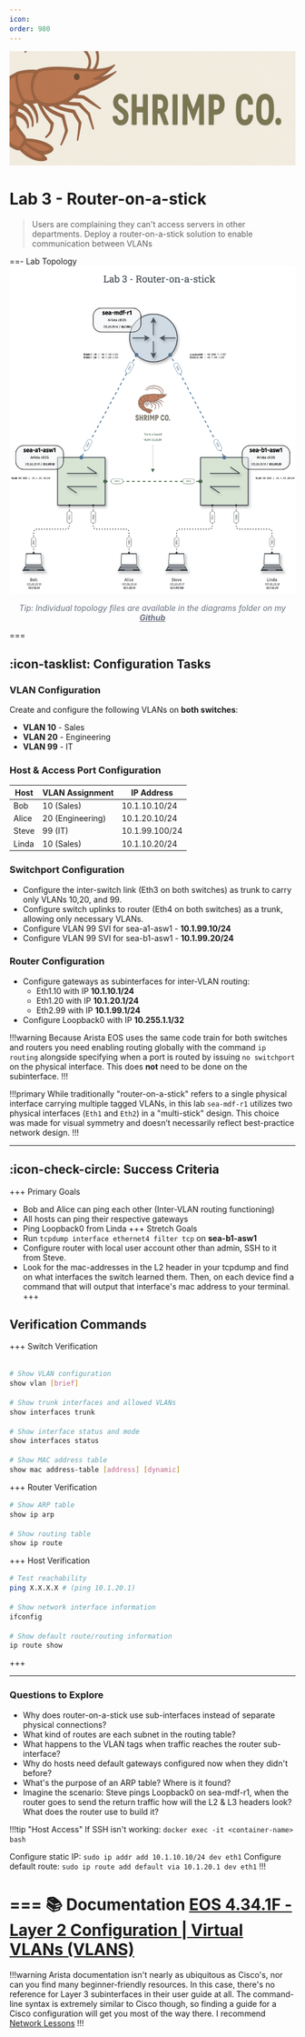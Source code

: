 ```yaml
---
icon:
order: 980
---
```

![](/static/network-academy/shrimpco/banner.png)

# Lab 3 - Router-on-a-stick
> Users are complaining they can't access servers in other departments. Deploy a router-on-a-stick solution to enable communication between VLANs

==- Lab Topology
![](https://raw.githubusercontent.com/network-chadmin/containerlab/refs/heads/main/network-academy/shrimp-co/diagrams/03_router-on-a-stick.png)

<p style="font-style: italic; color: #6b7280; font-size: 0.875rem; margin-top: 8px; text-align: center;">
<em>Tip: Individual topology files are available in the diagrams folder on my<strong><a href="https://github.com/network-chadmin/containerlab/tree/main/network-academy/shrimp-co/diagrams" style="color: #6b7280;"> Github</a></strong></em>
</p>
===

## :icon-tasklist: Configuration Tasks

### VLAN Configuration

Create and configure the following VLANs on **both switches**:

- **VLAN 10** - Sales
- **VLAN 20** - Engineering 
- **VLAN 99** - IT

### Host & Access Port Configuration

| **Host** | **VLAN Assignment** | **IP Address** |
|------|------|------|
| Bob | 10 (Sales) | 10.1.10.10/24 |
| Alice | 20 (Engineering) | 10.1.20.10/24 |
| Steve | 99 (IT) | 10.1.99.100/24 |
| Linda | 10 (Sales) | 10.1.10.20/24 |

### Switchport Configuration

- Configure the inter-switch link (Eth3 on both switches) as trunk to carry only VLANs 10,20, and 99.
- Configure switch uplinks to router (Eth4 on both switches) as a trunk, allowing only necessary VLANs.
- Configure VLAN 99 SVI for sea-a1-asw1 - **10.1.99.10/24**
- Configure VLAN 99 SVI for sea-b1-asw1 - **10.1.99.20/24**

### Router Configuration

- Configure gateways as subinterfaces for inter-VLAN routing:
    - Eth1.10 with IP **10.1.10.1/24**
    - Eth1.20 with IP **10.1.20.1/24**
    - Eth2.99 with IP **10.1.99.1/24**
- Configure Loopback0 with IP **10.255.1.1/32**

!!!warning
Because Arista EOS uses the same code train for both switches and routers you need enabling routing globally with the command `ip routing` alongside specifying when a port is routed by issuing `no switchport` on the physical interface.  This does **not** need to be done on the subinterface.
!!!

!!!primary
While traditionally "router-on-a-stick" refers to a single physical interface carrying multiple tagged VLANs, in this lab `sea-mdf-r1` utilizes two physical interfaces (`Eth1` and `Eth2`) in a "multi-stick" design.  This choice was made for visual symmetry and doesn’t necessarily reflect best-practice network design.
!!!

---

## :icon-check-circle: Success Criteria

+++ Primary Goals
- Bob and Alice can ping each other (Inter-VLAN routing functioning)
- All hosts can ping their respective gateways
- Ping Loopback0 from Linda
+++ Stretch Goals
- Run `tcpdump interface ethernet4 filter tcp` on **sea-b1-asw1**
- Configure router with local user account other than admin, SSH to it from Steve.
- Look for the mac-addresses in the L2 header in your tcpdump and find on what interfaces the switch learned them.  Then, on each device find a command that will output that interface's mac address to your terminal.
+++

## Verification Commands
+++ Switch Verification
```bash

# Show VLAN configuration
show vlan [brief]

# Show trunk interfaces and allowed VLANs
show interfaces trunk

# Show interface status and mode
show interfaces status

# Show MAC address table
show mac address-table [address] [dynamic] 
```
+++ Router Verification
```bash
# Show ARP table
show ip arp

# Show routing table
show ip route
```
+++ Host Verification
```bash
# Test reachability
ping X.X.X.X # (ping 10.1.20.1)

# Show network interface information
ifconfig

# Show default route/routing information
ip route show
```

+++

---

### Questions to Explore
- Why does router-on-a-stick use sub-interfaces instead of separate physical connections?
- What kind of routes are each subnet in the routing table?
- What happens to the VLAN tags when traffic reaches the router sub-interface?
- Why do hosts need default gateways configured now when they didn't before?
- What's the purpose of an ARP table? Where is it found?
- Imagine the scenario: Steve pings Loopback0 on sea-mdf-r1, when the router goes to send the return traffic how will the L2 & L3 headers look? What does the router use to build it?

!!!tip "Host Access"
If SSH isn't working: `docker exec -it <container-name> bash`

Configure static IP: `sudo ip addr add 10.1.10.10/24 dev eth1`
Configure default route: `sudo ip route add default via 10.1.20.1 dev eth1`
!!!

=== :books: Documentation
[EOS 4.34.1F - Layer 2 Configuration | Virtual VLANs (VLANS)](https://www.arista.com/en/um-eos/eos-virtual-lans-vlans)
===

!!!warning
Arista documentation isn't nearly as ubiquitous as Cisco's, nor can you find many beginner-friendly resources.  In this case, there's no reference for Layer 3 subinterfaces in their user guide at all.  The command-line syntax is extremely similar to Cisco though, so finding a guide for a Cisco configuration will get you most of the way there.  I recommend [Network Lessons](https://www.network.lessons.com)
!!!